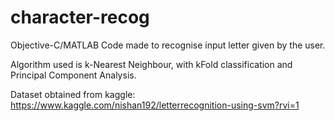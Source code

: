 # character-recog

Objective-C/MATLAB Code made to recognise input letter given by the user.

Algorithm used is k-Nearest Neighbour, with kFold classification and Principal Component Analysis.

Dataset obtained from kaggle: https://www.kaggle.com/nishan192/letterrecognition-using-svm?rvi=1

